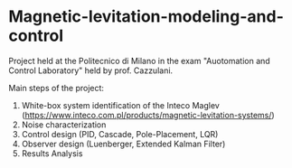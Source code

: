 # Magnetic-levitation-modeling-and-control

Project held at the Politecnico di Milano in the exam "Auotomation and Control Laboratory" held by prof. Cazzulani.

Main steps of the project:

1. White-box system identification of the Inteco Maglev (https://www.inteco.com.pl/products/magnetic-levitation-systems/)
2. Noise characterization
3. Control design (PID, Cascade, Pole-Placement, LQR)
4. Observer design (Luenberger, Extended Kalman Filter)
5. Results Analysis
